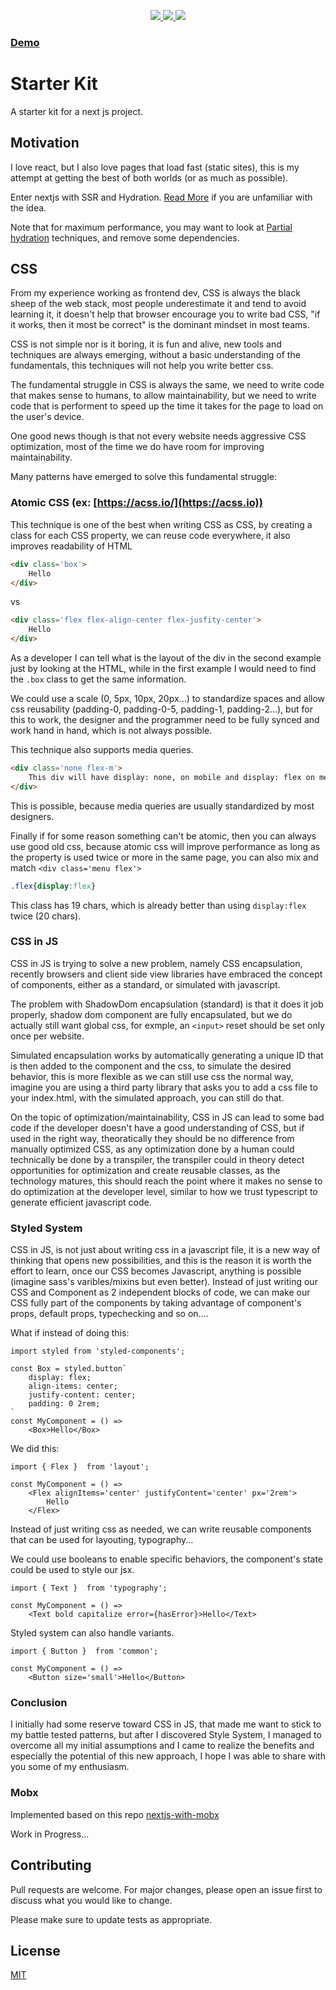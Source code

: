 <p align="center">
  <!-- https://shields.io/ -->
  <a href="https://circleci.com/gh/ShadOoW/web-starter-kit/tree/master" alt="CircleCI">
    <img src="https://img.shields.io/circleci/build/github/ShadOoW/web-starter-kit/master?style=for-the-badge&logo=circleci" />
  </a>
  <!-- http://heroku-shields.herokuapp.com/ -->
  <a href="https://web-starter-kit-nextjs.herokuapp.com/" alt="Heroku">
    <img src="https://img.shields.io/badge/heroku-up-brightgreen.svg?style=for-the-badge&logo=heroku" />
  </a>

  <img src="https://img.shields.io/github/package-json/dependency-version/ShadOoW/web-starter-kit/next?style=for-the-badge" />
</p>

<h3><a href="https://web-starter-kit-nextjs.herokuapp.com/" alt="Heroku">Demo</a></h3>

# Starter Kit

A starter kit for a next js project.

## Motivation

I love react, but I also love pages that load fast (static sites), this is my attempt at getting the best of both worlds (or as much as possible).

Enter nextjs with SSR and Hydration.
[Read More](https://medium.com/better-programming/next-js-react-server-side-rendering-done-right-f9700078a3b6) if you are unfamiliar with the idea.

Note that for maximum performance, you may want to look at [Partial hydration](https://medium.com/@luke_schmuke/how-we-achieved-the-best-web-performance-with-partial-hydration-20fab9c808d5) techniques, and remove some dependencies.

## CSS

From my experience working as frontend dev, CSS is always the black sheep of the web stack, most people underestimate it and tend to avoid learning it, it doesn't help that browser encourage you to write bad CSS, "if it works, then it most be correct" is the dominant mindset in most teams.

CSS is not simple nor is it boring, it is fun and alive, new tools and techniques are always emerging, without a basic understanding of the fundamentals, this techniques will not help you write better css.

The fundamental struggle in CSS is always the same, we need to write code that makes sense to humans, to allow maintainability, but we need to write code that is performent to speed up the time it takes for the page to load on the user's device.

One good news though is that not every website needs aggressive CSS optimization, most of the time we do have room for improving maintainability.

Many patterns have emerged to solve this fundamental struggle:

### Atomic CSS (ex: [https://acss.io/](https://acss.io))

This technique is one of the best when writing CSS as CSS, by creating a class for each CSS property, we can reuse code everywhere, it also improves readability of HTML

```HTML
<div class='box'>
    Hello
</div>
```

vs

```HTML
<div class='flex flex-align-center flex-jusfity-center'>
    Hello
</div>
```

As a developer I can tell what is the layout of the div in the second example just by looking at the HTML, while in the first example I would need to find the `.box` class to get the same information.

We could use a scale (0, 5px, 10px, 20px...) to standardize spaces and allow css reusability (padding-0, padding-0-5, padding-1, padding-2...), but for this to work, the designer and the programmer need to be fully synced and work hand in hand, which is not always possible.

This technique also supports media queries.

```HTML
<div class='none flex-m'>
    This div will have display: none, on mobile and display: flex on medium and above
</div>
```

This is possible, because media queries are usually standardized by most designers.

Finally if for some reason something can't be atomic, then you can always use good old css, because atomic css will improve performance as long as the property is used twice or more in the same page, you can also mix and match `<div class='menu flex'>`

```CSS
.flex{display:flex}
```

This class has 19 chars, which is already better than using `display:flex` twice (20 chars).

### CSS in JS

CSS in JS is trying to solve a new problem, namely CSS encapsulation, recently browsers and client side view libraries have embraced the concept of components, either as a standard, or simulated with javascript.

The problem with ShadowDom encapsulation (standard) is that it does it job properly, shadow dom component are fully encapsulated, but we do actually still want global css, for exmple, an `<input>` reset should be set only once per website.

Simulated encapsulation works by automatically generating a unique ID that is then added to the component and the css, to simulate the desired behavior, this is more flexible as we can still use css the normal way, imagine you are using a third party library that asks you to add a css file to your index.html, with the simulated approach, you can still do that.

On the topic of optimization/maintainability, CSS in JS can lead to some bad code if the developer doesn't have a good understanding of CSS, but if used in the right way, theoratically they should be no difference from manually optimized CSS, as any optimization done by a human could technically be done by a transpiler, the transpiler could in theory detect opportunities for optimization and create reusable classes, as the technology matures, this should reach the point where it makes no sense to do optimization at the developer level, similar to how we trust typescript to generate efficient javascript code.

### Styled System

CSS in JS, is not just about writing css in a javascript file, it is a new way of thinking that opens new possibilities, and this is the reason it is worth the effort to learn, once our CSS becomes Javascript, anything is possible (imagine sass's varibles/mixins but even better). Instead of just writing our CSS and Component as 2 independent blocks of code, we can make our CSS fully part of the components by taking advantage of component's props, default props, typechecking and so on....

What if instead of doing this:

```JSX
import styled from 'styled-components';

const Box = styled.button`
    display: flex;
    align-items: center;
    justify-content: center;
    padding: 0 2rem;
`
const MyComponent = () =>
    <Box>Hello</Box>
```

We did this:

```JSX
import { Flex }  from 'layout';

const MyComponent = () =>
    <Flex alignItems='center' justifyContent='center' px='2rem'>
        Hello
    </Flex>
```

Instead of just writing css as needed, we can write reusable components that can be used for layouting, typography...

We could use booleans to enable specific behaviors, the component's state could be used to style our jsx.

```JSX
import { Text }  from 'typography';

const MyComponent = () =>
    <Text bold capitalize error={hasError}>Hello</Text>
```

Styled system can also handle variants.

```JSX
import { Button }  from 'common';

const MyComponent = () =>
    <Button size='small'>Hello</Button>
```

### Conclusion

I initially had some reserve toward CSS in JS, that made me want to stick to my battle tested patterns, but after I discovered Style System, I managed to overcome all my initial assumptions and I came to realize the benefits and especially the potential of this new approach, I hope I was able to share with you some of my enthusiasm.

### Mobx

Implemented based on this repo <a href="https://github.com/borekb/nextjs-with-mobx">nextjs-with-mobx</a>

Work in Progress...

## Contributing

Pull requests are welcome. For major changes, please open an issue first to discuss what you would like to change.

Please make sure to update tests as appropriate.

## License

[MIT](https://choosealicense.com/licenses/mit/)
